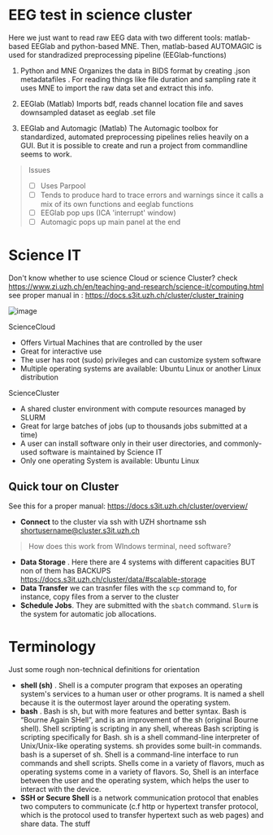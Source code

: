 # EEG test in science cluster
Here we just want to read raw EEG data with two different tools: matlab-based EEGlab and python-based MNE. Then, matlab-based AUTOMAGIC is used for standradized preprocessing pipeline (EEGlab-functions)


1. Python and MNE
Organizes the data in BIDS format by creating .json metadatafiles . For reading things like file duration and sampling rate it uses MNE to import the raw data set and extract this info. 


2. EEGlab  (Matlab)
Imports bdf, reads channel location file and saves downsampled dataset as eeglab .set file


3. EEGlab and Automagic (Matlab)
The Automagic toolbox for standardized, automated preprocessing pipelines relies heavily on a GUI. But it is possible to create and run a project from commandline seems to work. 

> Issues
 > - [ ] Uses Parpool 
> - [ ] Tends to produce hard to trace errors and warnings since it calls  a mix of its own functions and eeglab functions
> - [ ] EEGlab pop ups (ICA 'interrupt' window)
> - [ ] Automagic pops up main panel at the end 

# Science IT 
Don't know whether to use science Cloud or science Cluster? check  https://www.zi.uzh.ch/en/teaching-and-research/science-it/computing.html
see proper manual in : https://docs.s3it.uzh.ch/cluster/cluster_training 

![image](https://github.com/Neuroling/SPINCO_SINEEG/assets/13642762/bed0cdbb-9daa-4996-93fe-162b88a9ab11)

ScienceCloud
- Offers Virtual Machines that are controlled by the user
- Great for interactive use
- The user has root (sudo) privileges and can customize system software
- Multiple operating systems are available: Ubuntu Linux or another Linux distribution

ScienceCluster
- A shared cluster environment with compute resources managed by SLURM
- Great for large batches of jobs (up to thousands jobs submitted at a time)
- A user can install software only in their user directories, and commonly-used software is maintained by Science IT
- Only one operating System is available: Ubuntu Linux


## Quick tour on Cluster 
See this for a proper manual: https://docs.s3it.uzh.ch/cluster/overview/
- **Connect** to the cluster via ssh with UZH shortname ssh shortusername@cluster.s3it.uzh.ch
> How does this work from WIndows terminal, need software? 

- **Data Storage** . Here there are 4 systems with different capacities BUT non of them has BACKUPS https://docs.s3it.uzh.ch/cluster/data/#scalable-storage 
- **Data Transfer** we can trasnfer files with the `scp` command to, for instance, copy files from a server to the cluster
- **Schedule Jobs**. They are submitted with the `sbatch` command. `Slurm` is the system for automatic job allocations. 


# Terminology
Just some rough non-technical definitions for orientation 

- **shell (sh)** . Shell is a computer program that exposes an operating system's services to a human user or other programs. It is named a shell because it is the outermost layer around the operating system.
-  **bash** . Bash is sh, but with more features and better syntax. Bash is “Bourne Again SHell”, and is an improvement of the sh (original Bourne shell). Shell scripting is scripting in any shell, whereas Bash scripting is scripting specifically for Bash. sh is a shell command-line interpreter of Unix/Unix-like operating systems. sh provides some built-in commands. bash is a superset of sh. Shell is a command-line interface to run commands and shell scripts. Shells come in a variety of flavors, much as operating systems come in a variety of flavors. So, Shell is an interface between the user and the operating system, which helps the user to interact with the device.
- **SSH or Secure Shell**
 is a network communication protocol that enables two computers to communicate (c.f http or hypertext transfer protocol, which is the protocol used to transfer hypertext such as web pages) and share data. The stuff 

 
